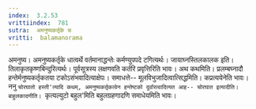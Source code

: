 ```yaml
---
index:  3.2.53
vrittiindex:  781
sutra:  अमनुष्यकर्तृके च
vritti:  balamanorama 
---
```


अमनुष्य। अमनुष्यकर्तृके धात्वर्थे वर्तमानाद्धन्तेः कर्मण्युपपदे टगित्यर्थः। जायाघ्नस्तिलकालक इति। तिलाकृतकृष्णबिन्दुरित्यर्थः। पूर्वसूत्रस्य लक्षणवति कर्तरि प्रवृत्तिरिति भावः। अथ कथमिति। प्रलम्बघ्नादौ हन्तेर्मनुष्यकर्तृकतया टकोऽसंभवादित्याक्षेपः। समाधत्ते-- मूलविभुजादित्वात्सिद्धमिति। कप्रत्ययेनेति भावः। ननु `चोरघातो हस्ती'त्यादि कथम्, अमनुष्यकर्तृकत्वेन हन्तेष्टको दुर्वारत्वादित्यत आह-- चोरघात इत्यादीति। बाहुलकादणीति। `कृत्यल्युटो बहुल'मिति बहुलग्रहणादणि समाधेयमिति भावः। 

